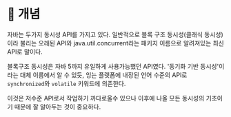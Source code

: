 <!-- Date: 2025-02-27 -->
<!-- Update Date: 2025-02-27 -->
<!-- File ID: 10af2677-78c0-4352-910e-18dfd80089f2 -->
<!-- Author: Seoyeon Jang -->

# 📌 개념

자바는 두가지 동시성 API를 가지고 있다. 일반적으로 블록 구조 동시성(클래식 동시성)이라 불리는 오래된 API와 java.util.concurrent라는 패키지 이름으로 알려져있는 최신 API로 말이다.

블록구조 동시성은 자바 5까지 유일하게 사용가능했던 API였다. '동기화 기반 동시성'이라는 대체 이름에서 알 수 있듯, 잉는 플랫폼에 내장된 언어 수준의 API로 `synchronized`와 `volatile` 키워드에 의존한다.

이것은 저수준 API로서 작업하기 까다로울수 있으나 이후에 나올 모든 동시성의 기초이기 때문에 잘 알아두는 것이 중요하다.



